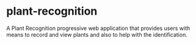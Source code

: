 # plant-recognition
A Plant Recognition progressive web application that provides users with means to record and view plants and also to help with the identification.
